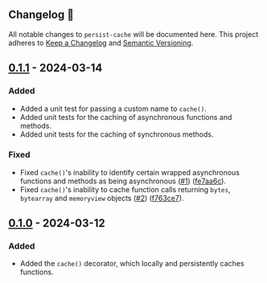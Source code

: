## Changelog 🔄
All notable changes to `persist-cache` will be documented here. This project adheres to [Keep a Changelog](https://keepachangelog.com/en/1.1.0/) and [Semantic Versioning](https://semver.org/spec/v2.0.0.html).

## [0.1.1] - 2024-03-14
### Added
- Added a unit test for passing a custom name to `cache()`.
- Added unit tests for the caching of asynchronous functions and methods.
- Added unit tests for the caching of synchronous methods.

### Fixed
- Fixed `cache()`'s inability to identify certain wrapped asynchronous functions and methods as being asynchronous ([#1](https://github.com/umarbutler/persist-cache/issues/1)) ([fe7aa6c](https://github.com/umarbutler/persist-cache/commit/fe7aa6ccd2f7fbeebaa53e4c1cc0230f6ef35cb4)).
- Fixed `cache()`'s inability to cache function calls returning `bytes`, `bytearray` and `memoryview` objects ([#2](https://github.com/umarbutler/persist-cache/issues/2)) ([f763ce7](https://github.com/umarbutler/persist-cache/commit/f763ce7040c8048112dc93b59991bbcf943cc33a)).

## [0.1.0] - 2024-03-12
### Added
- Added the `cache()` decorator, which locally and persistently caches functions.

[0.1.1]: https://github.com/umarbutler/persist-cache/compare/v0.1.0...v0.1.1
[0.1.0]: https://github.com/umarbutler/persist-cache/releases/tag/v0.1.0
